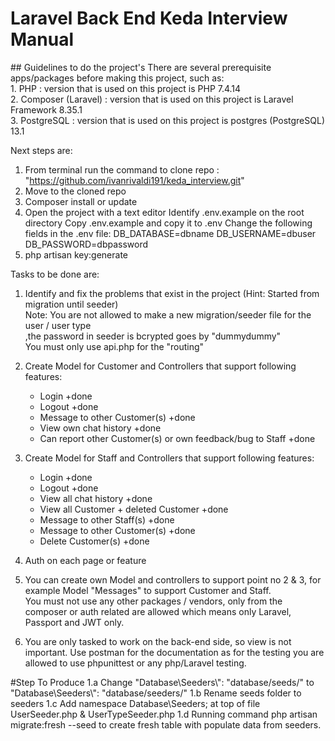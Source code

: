 <h1> Laravel Back End Keda Interview Manual</h1>
## Guidelines to do the project's
There are several prerequisite apps/packages before making this project, such as: <br>
1. PHP                  : version that is used on this project is PHP 7.4.14 <br>
2. Composer (Laravel)   : version that is used on this project is Laravel Framework 8.35.1<br>
3. PostgreSQL           : version that is used on this project is postgres (PostgreSQL) 13.1 <br>

Next steps are:
1. From terminal run the command to clone repo : "https://github.com/ivanrivaldi191/keda_interview.git"
2. Move to the cloned repo
3. Composer install or update
4. Open the project with a text editor Identify 
    .env.example on the root directory Copy .env.example and copy it to .env 
    Change the following fields in the .env 
    file:   DB_DATABASE=dbname 
            DB_USERNAME=dbuser 
            DB_PASSWORD=dbpassword
5. php artisan key:generate

Tasks to be done are:
1. Identify and fix the problems that exist in the project (Hint: Started from migration until seeder) <br>
    Note: You are not allowed to make a new migration/seeder file for the user / user type <br>
            ,the password in seeder is bcrypted goes by "dummydummy" <br>
            You must only use api.php for the "routing" <br>
			
			
2. Create Model for Customer and Controllers that support following features:
    - Login +done
    - Logout +done
    - Message to other Customer(s) +done
    - View own chat history +done
    - Can report other Customer(s) or own feedback/bug to Staff +done

3. Create Model for Staff and Controllers that support following features:
    - Login +done
    - Logout +done
    - View all chat history +done
    - View all Customer + deleted Customer +done
    - Message to other Staff(s) +done
    - Message to other Customer(s) +done
    - Delete Customer(s) +done

4. Auth on each page or feature

5. You can create own Model and controllers to support point no 2 & 3, for example Model "Messages" to support Customer and Staff. <br>
    You must not use any other packages / vendors, only from the composer or auth related are allowed which means only Laravel, Passport and JWT only.

6. You are only tasked to work on the back-end side, so view is not important. Use postman for the documentation as for the testing you are allowed to use phpunittest or any php/Laravel testing.


#Step To Produce
1.a Change "Database\\Seeders\\": "database/seeds/" to "Database\\Seeders\\": "database/seeders/"
1.b Rename seeds folder to seeders
1.c Add namespace Database\Seeders; at top of file UserSeeder.php & UserTypeSeeder.php
1.d Running command php artisan migrate:fresh --seed to create fresh table with populate data from seeders.

